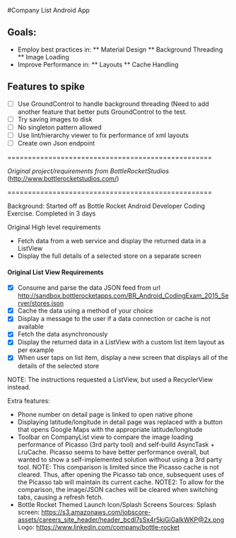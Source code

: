 #Company List Android App

## Goals: 
* Employ best practices in:
** Material Design
** Background Threading
** Image Loading
* Improve Performance in:
** Layouts
** Cache Handling

## Features to spike
- [ ] Use GroundControl to handle background threading (Need to add another feature that better puts GroundControl to the test. 
- [ ] Try saving images to disk
- [ ] No singleton pattern allowed
- [ ] Use lint/hierarchy viewer to fix performance of xml layouts
- [ ] Create own Json endpoint

==================================================

*Original project/requirements from BottleRocketStudios* (http://www.bottlerocketstudios.com/)

==================================================

Background: Started off as Bottle Rocket Android Developer Coding Exercise.
Completed in 3 days

Original High level requirements
* Fetch data from a web service and display the returned data in a ListView
* Display the full details of a selected store on a separate screen

#### Original List View Requirements
- [x] Consume and parse the data JSON feed from url http://sandbox.bottlerocketapps.com/BR_Android_CodingExam_2015_Server/stores.json
- [x] Cache the data using a method of your choice
- [x] Display a message to the user if a data connection or cache is not available
- [x] Fetch the data asynchronously
- [x] Display the returned data in a ListView with a custom list item layout as per example
- [x] When user taps on list item, display a new screen that displays all of the details of the selected store

NOTE: The instructions requested a ListView, but used a RecyclerView instead.

Extra features:
- Phone number on detail page is linked to open native phone
- Displaying latitude/longitude in detail page was replaced with a button that opens Google Maps with the appropriate latitude/longitude
- Toolbar on CompanyList view to compare the image loading performance of Picasso (3rd party tool) and self-build AsyncTask + LruCache. Picasso seems to have better performance overall, but wanted to show a self-implemented solution without using a 3rd party tool. 
NOTE: This comparison is limited since the Picasso cache is not cleared. Thus, after opening the Picasso tab once, subsequent uses of the Picasso tab will maintain its current cache.
NOTE2: To allow for the comparison, the image/JSON caches will be cleared when switching tabs, causing a refresh fetch.
- Bottle Rocket Themed Launch Icon/Splash Screens
Sources: 
Splash screen: https://s3.amazonaws.com/jobscore-assets/careers_site_header/header_bcdl7sSx4r5kjGiGalkWKP@2x.png
Logo: https://www.linkedin.com/company/bottle-rocket
